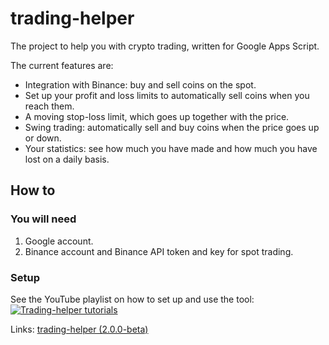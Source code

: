 # trading-helper

The project to help you with crypto trading, written for Google Apps Script.

The current features are:
* Integration with Binance: buy and sell coins on the spot.
* Set up your profit and loss limits to automatically sell coins when you reach them.
* A moving stop-loss limit, which goes up together with the price.
* Swing trading: automatically sell and buy coins when the price goes up or down.
* Your statistics: see how much you have made and how much you have lost on a daily basis.

## How to

### You will need

1. Google account.
2. Binance account and Binance API token and key for spot trading.

### Setup

See the YouTube playlist on how to set up and use the tool:
[![Trading-helper tutorials](https://img.youtube.com/vi/UUnTdhwumw4/0.jpg)](https://www.youtube.com/playlist?list=PLAiqSgC5hs1fcFglYk81W7hpNRJbqu0Ox)

Links:
[trading-helper (2.0.0-beta)](https://script.google.com/d/1plns0V4xjI3nARAIEPsKM0jTlAB2_-EhweMt3jR2YeJgABfu_fQntXou)
